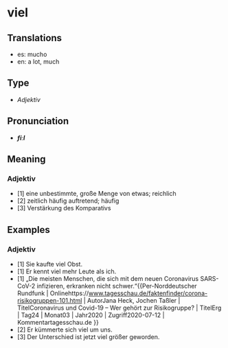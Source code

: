 # viel
## Translations
- es: mucho
- en: a lot, much
## Type
- _Adjektiv_
## Pronunciation
- **_fiːl_**
## Meaning
### Adjektiv
- [1] eine unbestimmte, große Menge von etwas; reichlich
- [2] zeitlich häufig auftretend; häufig
- [3] Verstärkung des Komparativs
## Examples
### Adjektiv
- [1] Sie kaufte viel Obst.
- [1] Er kennt viel mehr Leute als ich.
- [1] „Die meisten Menschen, die sich mit dem neuen Coronavirus SARS-CoV-2 infizieren, erkranken nicht schwer.“<ref>{{Per-Norddeutscher Rundfunk | Onlinehttps://www.tagesschau.de/faktenfinder/corona-risikogruppen-101.html | AutorJana Heck, Jochen Taßler | TitelCoronavirus und Covid-19 – Wer gehört zur Risikogruppe? | TitelErg | Tag24 | Monat03 | Jahr2020 | Zugriff2020-07-12 | Kommentartagesschau.de }}</ref>
- [2] Er kümmerte sich viel um uns.
- [3] Der Unterschied ist jetzt viel größer geworden.
